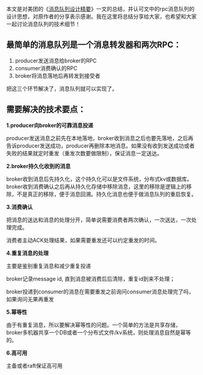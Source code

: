 本文是对美团的《[消息队列设计精要](https://tech.meituan.com/2016/07/01/mq-design.html)》一文的总结，并认可文中的rpc消息队列的设计思想，对原作者的分享表示感谢。我在这里将总结分享给大家，也希望和大家一起讨论消息队列的技术细节！

## 最简单的消息队列是一个消息转发器和两次RPC：
1. producer发送消息给broker的RPC
2. consumer消费确认的RPC
3. broker将消息落地后再转发到接受者

把这三个环节解决了，消息队列就可以实现了。

## 需要解决的技术要点：

**1.producer向broker的可靠消息投递**

producer发送消息之前先在本地落地，broker收到消息之后也要先落地，之后再告诉producer发送成功，producer再删除本地消息。如果没有收到发送成功或者失败的结果就定时重发（重发次数要做限制），保证消息一定送达。

**2.broker持久化收到的消息**

broker收到消息后先持久化，这个持久化可以是文件系统，分布式kv或数据库。broker收到消费确认之后再从持久化存储中移除消息，这里的移除是逻辑上的移除，不是真正的移除，便于消息回溯。持久化消息也便于做消息队列的重启恢复。

**3.消费确认**

把消息的送达和消息的处理分开，简单说需要消费者两次确认，一次送达，一次处理完成。

消费者主动ACK处理结果，如果需要重发还可以约定重发的时间。

**4.重复消息的处理**

主要是鉴别重复消息和减少重复投递

broker记录message id, 直到消息被消费后后清除，重复id到来不处理；

broker投递到consumer的消息在需要重发之前询问consumer消息处理完了吗，如果询问无果再重发

**5.幂等性**

由于有重复消息，所以要解决幂等性的问题。一个简单的方法是共享存储，broker多机器共享一个DB或者一个分布式文件/kv系统，则处理消息自然是幂等的。

**6.高可用**

主备或者raft保证高可用